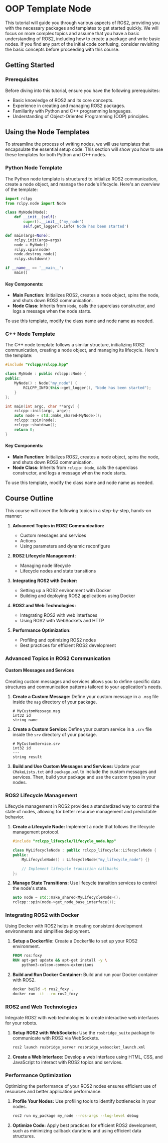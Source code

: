 # OOP Template Node

This tutorial will guide you through various aspects of ROS2, providing you with the necessary packages and templates to get started quickly. We will focus on more complex topics and assume that you have a basic understanding of ROS2, including how to create a package and write basic nodes. If you find any part of the initial code confusing, consider revisiting the basic concepts before proceeding with this course.

## Getting Started

### Prerequisites

Before diving into this tutorial, ensure you have the following prerequisites:

- Basic knowledge of ROS2 and its core concepts.
- Experience in creating and managing ROS2 packages.
- Familiarity with Python and C++ programming languages.
- Understanding of Object-Oriented Programming (OOP) principles.

## Using the Node Templates

To streamline the process of writing nodes, we will use templates that encapsulate the essential setup code. This section will show you how to use these templates for both Python and C++ nodes.

### Python Node Template

The Python node template is structured to initialize ROS2 communication, create a node object, and manage the node's lifecycle. Here's an overview of the template:

```python
import rclpy
from rclpy.node import Node

class MyNode(Node):
    def __init__(self):
        super().__init__('my_node')
        self.get_logger().info('Node has been started')

def main(args=None):
    rclpy.init(args=args)
    node = MyNode()
    rclpy.spin(node)
    node.destroy_node()
    rclpy.shutdown()

if __name__ == '__main__':
    main()
```

#### Key Components:

- **Main Function:** Initializes ROS2, creates a node object, spins the node, and shuts down ROS2 communication.
- **Node Class:** Inherits from `Node`, calls the superclass constructor, and logs a message when the node starts.

To use this template, modify the class name and node name as needed.

### C++ Node Template

The C++ node template follows a similar structure, initializing ROS2 communication, creating a node object, and managing its lifecycle. Here's the template:

```cpp
#include "rclcpp/rclcpp.hpp"

class MyNode : public rclcpp::Node {
public:
    MyNode() : Node("my_node") {
        RCLCPP_INFO(this->get_logger(), "Node has been started");
    }
};

int main(int argc, char **argv) {
    rclcpp::init(argc, argv);
    auto node = std::make_shared<MyNode>();
    rclcpp::spin(node);
    rclcpp::shutdown();
    return 0;
}
```

#### Key Components:

- **Main Function:** Initializes ROS2, creates a node object, spins the node, and shuts down ROS2 communication.
- **Node Class:** Inherits from `rclcpp::Node`, calls the superclass constructor, and logs a message when the node starts.

To use this template, modify the class name and node name as needed.

## Course Outline

This course will cover the following topics in a step-by-step, hands-on manner:

1. **Advanced Topics in ROS2 Communication:**

   - Custom messages and services
   - Actions
   - Using parameters and dynamic reconfigure
2. **ROS2 Lifecycle Management:**

   - Managing node lifecycle
   - Lifecycle nodes and state transitions
3. **Integrating ROS2 with Docker:**

   - Setting up a ROS2 environment with Docker
   - Building and deploying ROS2 applications using Docker
4. **ROS2 and Web Technologies:**

   - Integrating ROS2 with web interfaces
   - Using ROS2 with WebSockets and HTTP
5. **Performance Optimization:**

   - Profiling and optimizing ROS2 nodes
   - Best practices for efficient ROS2 development

### Advanced Topics in ROS2 Communication

#### Custom Messages and Services

Creating custom messages and services allows you to define specific data structures and communication patterns tailored to your application's needs.

1. **Create a Custom Message:**
   Define your custom message in a `.msg` file inside the `msg` directory of your package.

   ```msg
   # MyCustomMessage.msg
   int32 id
   string name
   ```
2. **Create a Custom Service:**
   Define your custom service in a `.srv` file inside the `srv` directory of your package.

   ```srv
   # MyCustomService.srv
   int32 id
   ---
   string result
   ```
3. **Build and Use Custom Messages and Services:**
   Update your `CMakeLists.txt` and `package.xml` to include the custom messages and services. Then, build your package and use the custom types in your nodes.

### ROS2 Lifecycle Management

Lifecycle management in ROS2 provides a standardized way to control the state of nodes, allowing for better resource management and predictable behavior.

1. **Create a Lifecycle Node:**
   Implement a node that follows the lifecycle management protocol.

   ```cpp
   #include "rclcpp_lifecycle/lifecycle_node.hpp"

   class MyLifecycleNode : public rclcpp_lifecycle::LifecycleNode {
   public:
       MyLifecycleNode() : LifecycleNode("my_lifecycle_node") {}

       // Implement lifecycle transition callbacks
   };
   ```
2. **Manage State Transitions:**
   Use lifecycle transition services to control the node's state.

   ```cpp
   auto node = std::make_shared<MyLifecycleNode>();
   rclcpp::spin(node->get_node_base_interface());
   ```

### Integrating ROS2 with Docker

Using Docker with ROS2 helps in creating consistent development environments and simplifies deployment.

1. **Setup a Dockerfile:**
   Create a Dockerfile to set up your ROS2 environment.

   ```dockerfile
   FROM ros:foxy
   RUN apt-get update && apt-get install -y \
       python3-colcon-common-extensions
   ```
2. **Build and Run Docker Container:**
   Build and run your Docker container with ROS2.

   ```sh
   docker build -t ros2_foxy .
   docker run -it --rm ros2_foxy
   ```

### ROS2 and Web Technologies

Integrate ROS2 with web technologies to create interactive web interfaces for your robots.

1. **Setup ROS2 with WebSockets:**
   Use the `rosbridge_suite` package to communicate with ROS2 via WebSockets.

   ```sh
   ros2 launch rosbridge_server rosbridge_websocket_launch.xml
   ```
2. **Create a Web Interface:**
   Develop a web interface using HTML, CSS, and JavaScript to interact with ROS2 topics and services.

### Performance Optimization

Optimizing the performance of your ROS2 nodes ensures efficient use of resources and better application performance.

1. **Profile Your Nodes:**
   Use profiling tools to identify bottlenecks in your nodes.

   ```sh
   ros2 run my_package my_node --ros-args --log-level debug
   ```
2. **Optimize Code:**
   Apply best practices for efficient ROS2 development, such as minimizing callback durations and using efficient data structures.

